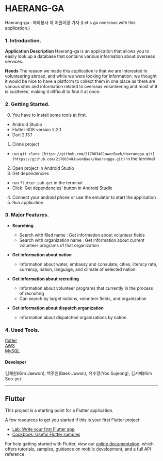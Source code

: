 # HAERANG-GA
  
Haerang-ga : 해외봉사 이 어플이랑 가자 (Let's go overseas with this application.)
  

  
### 1. Introduction.  
  
**Application Description**
Haerang-ga is an application that allows you to easily look up a database that contains various information about overseas services.


**Needs**
The reason we made this application is that we are interested in volunteering abroad, 
and while we were looking for information, we thought it would be nice to have a platform to collect them in one place 
as there are various sites and information related to overseas volunteering and most of it is scattered, making it difficult to find it at once.



### 2. Getting Started.  
0. You have to install some tools at first.
- Android Studio
- Flutter SDK version 2.2.1
- Dart 2.13.1
1. Clone project
- run `git clone [https://github.com/21700340JuwonBaek/Haerangga.git](https://github.com/21700340JuwonBaek/Haerangga.git)` in the terminal
2. Open project in Android Studio
3. Get dependencies
- run `flutter pub get` in the terminal
- Click 'Get dependencies' button in Android Studio
4. Connect your android phone or use the emulator to start the application
5. Run application
  


### 3. Major Features.   

- **Searching**
  - Search with filed name : Get information about volunteer fields
  - Search with organization name : Get information about current volunteer programs of that organization


- **Get information about nation**
  - Information about water, embassy and consulate, cities, literacy rate, currency, nation, language, and climate of selected nation


- **Get information about recruiting**
  - Information about volunteer programs that currently in the process of recruiting
  - Can search by target nations, volunteer fields, and organization

- **Get information about dispatch organization**
  - Information about dispatched organizations by nation.
  


### 4. Used Tools.   
  
[flutter](https://flutter.dev/)  
[AWS](https://aws.amazon.com/ko/)  
[MySQL](https://www.mysql.com/) 
 


#### Developer
김재원(Kim Jaewon), 백주원(Baek Juwon), 유수정(Yoo Sujeong), 김서예(Kim Seo-ye)
  
  
  
  
<hr>

## Flutter

This project is a starting point for a Flutter application.

A few resources to get you started if this is your first Flutter project:

- [Lab: Write your first Flutter app](https://flutter.dev/docs/get-started/codelab)
- [Cookbook: Useful Flutter samples](https://flutter.dev/docs/cookbook)

For help getting started with Flutter, view our
[online documentation](https://flutter.dev/docs), which offers tutorials,
samples, guidance on mobile development, and a full API reference.
